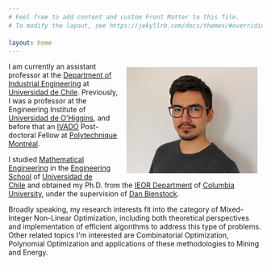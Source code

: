 ```yaml
---
# Feel free to add content and custom Front Matter to this file.
# To modify the layout, see https://jekyllrb.com/docs/themes/#overriding-theme-defaults

layout: home
---
```


<p><img src="assets/frontimage.png" align="right" style="margin: 10px 10px 10px 10px;" width="260" />I am currently an assistant professor at the <a href="http://www.dii.uchile.cl" target="_blank" rel="noopener">Department of Industrial Engineering</a> at <a href="http://www.uchile.cl" target="_blank" rel="noopener">Universidad de Chile</a>. Previously, I was a professor at the Engineering Institute of <a href="http://www.uoh.cl" target="_blank" rel="noopener">Universidad de O'Higgins</a>, and before that an <a href="https://ivado.ca/en/">IVADO</a> Post-doctoral Fellow at <a href="http://www.polymtl.ca/">Polytechnique Montréal</a>.
</p>

<p>I studied <a href="http://dim.uchile.cl/mathematical-engineering-department/110386/about" target="_blank" rel="noopener">Mathematical Engineering</a> in the <span style="color: #ff9900;"><a href="http://ingenieria.uchile.cl/" target="_blank" rel="external noopener">Engineering School</a></span> of <a href="http://www.uchile.cl/" target="_blank" rel="external noopener">Universidad de Chile</a> and obtained my Ph.D. from the <a href="http://ieor.columbia.edu/" target="_blank" rel="external noopener">IEOR Department</a> of <a href="http://www.columbia.edu" target="_blank" rel="external noopener">Columbia University</a>, under the supervision of <a href="http://www.columbia.edu/~dano/" target="_blank" rel="external noopener">Dan Bienstock</a>.</p>

<p>Broadly speaking, my research interests fit into the category of Mixed-Integer Non-Linear Optimization, including both theoretical perspectives and implementation of efficient algorithms to address this type of problems. Other related topics I'm interested are Combinatorial Optimization, Polynomial Optimization and applications of these methodologies to Mining and Energy.</p>

